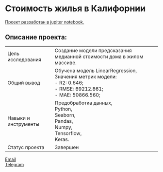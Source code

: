 # Стоимость жилья в Калифорнии

[Проект разработан в jupiter notebook.](https://github.com/data-analyst-mr/data_science_projects/blob/main/age_of_buyers/age_of_buyers.ipynb)<br/>

## Описание проекта:
|   |  |
|---------------|-------------------|
|Цель исследования| Cоздание модели предсказания медианной стоимости дома в жилом массиве.|
|Общий вывод|Обучена модель LinearRegression,<br/>Значения метрик модели:<br/>- R2: 0.646;<br/>- RMSE: 69212.861;<br/>- MAE: 50866.560;|
|Навыки и инструменты|Предобработка данных,<br/>Python,<br/>Seaborn,<br/>Pandas,<br/>Numpy,<br/>Tensorflow,<br/>Keras.|
|Статус проекта| Завершен|


[Email](mailto:mikhail-shestakov-2022@bk.ru)<br/>
[Telegram](https://t.me/mshestakov1)

